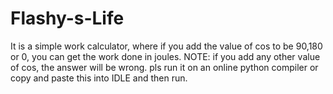 # Flashy-s-Life
It is a simple work calculator, where if you add the value of cos to be 90,180 or 0, you can get the work done in joules. NOTE: if you add any other value of cos, the answer will be wrong.
pls run it on an online python compiler or copy and paste this into IDLE and then run.
